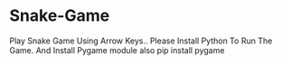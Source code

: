 # Snake-Game
Play Snake Game Using Arrow Keys..  Please Install Python To Run The Game.
And Install Pygame module also
pip install pygame
